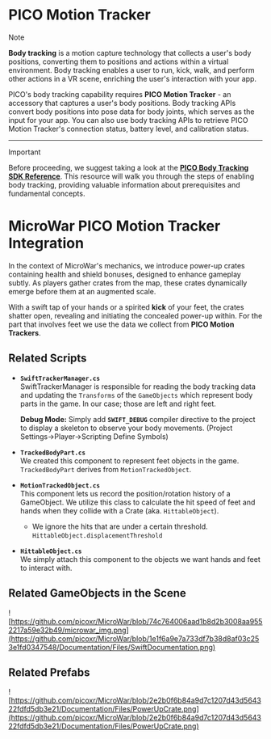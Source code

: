 # PICO Motion Tracker 
> [!NOTE]
> **Body tracking** is a motion capture technology that collects a user's body positions, converting them to positions and actions within a virtual environment. Body tracking enables a user to run, kick, walk, and perform other actions in a VR scene, enriching the user's interaction with your app.
>
> PICO's body tracking capability requires **PICO Motion Tracker** - an accessory that captures a user's body positions. Body tracking APIs convert body positions into pose data for body joints, which serves as the input for your app. You can also use body tracking APIs to retrieve PICO Motion Tracker's connection status, battery level, and calibration status.

---
> [!IMPORTANT]
> Before proceeding, we suggest taking a look at the **[PICO Body Tracking SDK Reference](https://developer-global.pico-interactive.com/document/unity/body-tracking/)**. This resource will walk you through the steps of enabling body tracking, providing valuable information about prerequisites and fundamental concepts.

# MicroWar PICO Motion Tracker Integration
In the context of MicroWar's mechanics, we introduce power-up crates containing health and shield bonuses, designed to enhance gameplay subtly.
As players gather crates from the map, these crates dynamically emerge before them at an augmented scale.
>
With a swift tap of your hands or a spirited **kick** of your feet, the crates shatter open, revealing and initiating the concealed power-up within.
For the part that involves feet we use the data we collect from **PICO Motion Trackers**.

## Related Scripts
- **`SwiftTrackerManager.cs`**<br>
  SwiftTrackerManager is responsible for reading the body tracking data and updating the `Transforms` of the `GameObjects` which represent body parts in the game. In our case; those are left and right feet.
  
  **Debug Mode:** Simply add **`SWIFT_DEBUG`** compiler directive to the project to display a skeleton to observe your body movements. (Project Settings->Player->Scripting Define Symbols)
  
- **`TrackedBodyPart.cs`** <br>
  We created this component to represent feet objects in the game. `TrackedBodyPart` derives from `MotionTrackedObject`.
- **`MotionTrackedObject.cs`** <br>
  This component lets us record the position/rotation history of a GameObject. We utilize this class to calculate the hit speed of feet and hands when they collide with a Crate (aka. `HittableObject`).
  - We ignore the hits that are under a certain threshold. `HittableObject.displacementThreshold`
- **`HittableObject.cs`** <br>
  We simply attach this component to the objects we want hands and feet to interact with.

## Related GameObjects in the Scene
![https://github.com/picoxr/MicroWar/blob/74c764006aad1b8d2b3008aa9552217a59e32b49/microwar_img.png](https://github.com/picoxr/MicroWar/blob/1e1f6a9e7a733df7b38d8af03c253e1fd0347548/Documentation/Files/SwiftDocumentation.png)

## Related Prefabs
![https://github.com/picoxr/MicroWar/blob/2e2b0f6b84a9d7c1207d43d564322fdfd5db3e21/Documentation/Files/PowerUpCrate.png](https://github.com/picoxr/MicroWar/blob/2e2b0f6b84a9d7c1207d43d564322fdfd5db3e21/Documentation/Files/PowerUpCrate.png)
